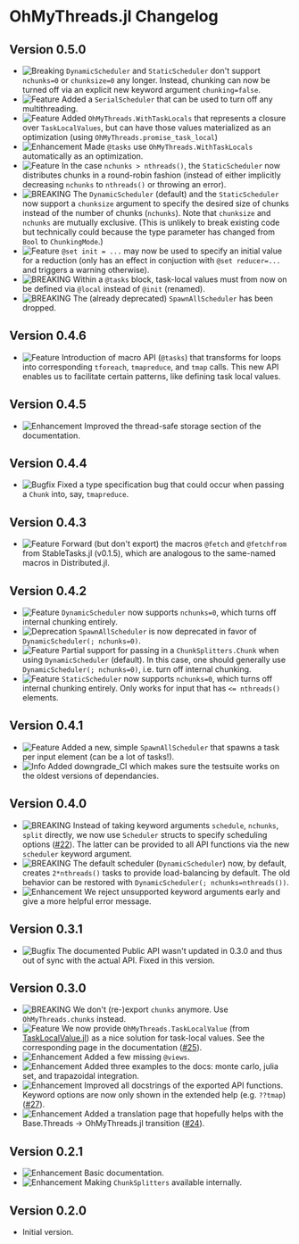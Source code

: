 OhMyThreads.jl Changelog
=========================

Version 0.5.0
-------------

- ![Breaking][badge-breaking] `DynamicScheduler` and `StaticScheduler` don't support `nchunks=0` or `chunksize=0` any longer. Instead, chunking can now be turned off via an explicit new keyword argument `chunking=false`.
- ![Feature][badge-feature] Added a `SerialScheduler` that can be used to turn off any multithreading.
- ![Feature][badge-feature] Added `OhMyThreads.WithTaskLocals` that represents a closure over `TaskLocalValues`, but can have those values materialized as an optimization (using `OhMyThreads.promise_task_local`)
- ![Enhancement][badge-enhancement] Made `@tasks` use `OhMyThreads.WithTaskLocals` automatically as an optimization.
- ![Feature][badge-feature] In the case `nchunks > nthreads()`, the `StaticScheduler` now distributes chunks in a round-robin fashion (instead of either implicitly decreasing `nchunks` to `nthreads()` or throwing an error).
- ![BREAKING][badge-breaking] The `DynamicScheduler` (default) and the `StaticScheduler` now support a `chunksize` argument to specify the desired size of chunks instead of the number of chunks (`nchunks`). Note that `chunksize` and `nchunks` are mutually exclusive. (This is unlikely to break existing code but technically could because the type parameter has changed from `Bool` to `ChunkingMode`.)
- ![Feature][badge-feature] `@set init = ...` may now be used to specify an initial value for a reduction (only has an effect in conjuction with `@set reducer=...` and triggers a warning otherwise).
- ![BREAKING][badge-breaking] Within a `@tasks` block, task-local values must from now on be defined via `@local` instead of `@init` (renamed).
- ![BREAKING][badge-breaking] The (already deprecated) `SpawnAllScheduler` has been dropped.

Version 0.4.6
-------------

- ![Feature][badge-feature] Introduction of macro API (`@tasks`) that transforms for loops into corresponding `tforeach`, `tmapreduce`, and `tmap` calls. This new API enables us to facilitate certain patterns, like defining task local values.

Version 0.4.5
-------------

- ![Enhancement][badge-enhancement] Improved the thread-safe storage section of the documentation.

Version 0.4.4
-------------

- ![Bugfix][badge-bugfix] Fixed a type specification bug that could occur when passing a `Chunk` into, say, `tmapreduce`.

Version 0.4.3
-------------

- ![Feature][badge-feature] Forward (but don't export) the macros `@fetch` and `@fetchfrom` from StableTasks.jl (v0.1.5), which are analogous to the same-named macros in Distributed.jl.

Version 0.4.2
-------------

- ![Feature][badge-feature] `DynamicScheduler` now supports `nchunks=0`, which turns off internal chunking entirely.
- ![Deprecation][badge-deprecation] `SpawnAllScheduler` is now deprecated in favor of `DynamicScheduler(; nchunks=0)`.
- ![Feature][badge-feature] Partial support for passing in a `ChunkSplitters.Chunk` when using `DynamicScheduler` (default). In this case, one should generally use `DynamicScheduler(; nchunks=0)`, i.e. turn off internal chunking.
- ![Feature][badge-feature] `StaticScheduler` now supports `nchunks=0`, which turns off internal chunking entirely. Only works for input that has `<= nthreads()` elements.

Version 0.4.1
-------------

- ![Feature][badge-feature] Added a new, simple `SpawnAllScheduler` that spawns a task per input element (can be a lot of tasks!).
- ![Info][badge-info] Added downgrade_CI which makes sure the testsuite works on the oldest versions of dependancies.

Version 0.4.0
-------------

- ![BREAKING][badge-breaking] Instead of taking keyword arguments `schedule`, `nchunks`, `split` directly, we now use `Scheduler` structs to specify scheduling options ([#22](https://github.com/JuliaFolds2/OhMyThreads.jl/issues/22)). The latter can be provided to all API functions via the new `scheduler` keyword argument.
- ![BREAKING][badge-breaking] The default scheduler (`DynamicScheduler`) now, by default, creates `2*nthreads()` tasks to provide load-balancing by default. The old behavior can be restored with `DynamicScheduler(; nchunks=nthreads())`.
- ![Enhancement][badge-enhancement] We reject unsupported keyword arguments early and give a more helpful error message.

Version 0.3.1
-------------

- ![Bugfix][badge-bugfix] The documented Public API wasn't updated in 0.3.0 and thus out of sync with the actual API. Fixed in this version.

Version 0.3.0
-------------

- ![BREAKING][badge-breaking] We don't (re-)export `chunks` anymore. Use `OhMyThreads.chunks` instead.
- ![Feature][badge-feature] We now provide `OhMyThreads.TaskLocalValue` (from [TaskLocalValue.jl](https://github.com/vchuravy/TaskLocalValues.jl)) as a nice solution for task-local values. See the corresponding page in the documentation ([#25][gh-issue-25]).
- ![Enhancement][badge-enhancement] Added a few missing `@views`.
- ![Enhancement][badge-enhancement] Added three examples to the docs: monte carlo, julia set, and trapazoidal integration.
- ![Enhancement][badge-enhancement] Improved all docstrings of the exported API functions. Keyword options are now only shown in the extended help (e.g. `??tmap`) ([#27][gh-issue-27]).
- ![Enhancement][badge-enhancement] Added a translation page that hopefully helps with the Base.Threads → OhMyThreads.jl transition ([#24][gh-issue-24]).

Version 0.2.1
-------------

- ![Enhancement][badge-enhancement] Basic documentation.
- ![Enhancement][badge-enhancement] Making `ChunkSplitters` available internally.

Version 0.2.0
-------------

- Initial version.

[badge-breaking]: https://img.shields.io/badge/BREAKING-red.svg
[badge-deprecation]: https://img.shields.io/badge/Deprecation-orange.svg
[badge-feature]: https://img.shields.io/badge/Feature-green.svg
[badge-enhancement]: https://img.shields.io/badge/Enhancement-blue.svg
[badge-bugfix]: https://img.shields.io/badge/Bugfix-purple.svg
[badge-fix]: https://img.shields.io/badge/Fix-purple.svg
[badge-info]: https://img.shields.io/badge/Info-gray.svg

[gh-issue-27]: https://github.com/JuliaFolds2/OhMyThreads.jl/issues/27
[gh-issue-24]: https://github.com/JuliaFolds2/OhMyThreads.jl/issues/24
[gh-issue-25]: https://github.com/JuliaFolds2/OhMyThreads.jl/issues/25

[gh-pr-5]: https://github.com/JuliaFolds2/OhMyThreads.jl/pull/5
